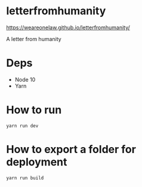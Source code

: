 # letterfromhumanity
https://weareonelaw.github.io/letterfromhumanity/

A letter from humanity

# Deps
* Node 10
* Yarn

# How to run
`yarn run dev`

# How to export a folder for deployment
`yarn run build`
